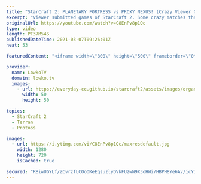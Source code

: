 ```yaml
---
title: "StarCraft 2: PLANETARY FORTRESS vs PROXY NEXUS! (Crazy Viewer Games)"
excerpt: "Viewer submitted games of StarCraft 2. Some crazy matches that you definitely will never see at the professional level of the game. Proxy Command Centers into Planetary Cheese, Nexus inside the opponents main base and of course the classic Cannon Rush.  Support my work on Patreon: http://www.patreon.com/lowkotv"
originalUrl: https://youtube.com/watch?v=C8EnPv8p1Qc
type: video
length: PT37M54S
publishedDateTime: 2021-03-07T09:26:01Z
heat: 53

featuredContent: "<iframe width=\"800\" height=\"500\" frameborder=\"0\" src=\"https://www.youtube.com/embed/C8EnPv8p1Qc\" allow=\"accelerometer; autoplay; encrypted-media; gyroscope; picture-in-picture\" allowfullscreen></iframe>"

provider:
  name: LowkoTV
  domain: lowko.tv
  images:
    - url: https://everyday-cc.github.io/starcraft2/assets/images/organizations/lowko.tv-50x50.jpg
      width: 50
      height: 50

topics:
  - StarCraft 2
  - Terran
  - Protoss

images:
  - url: https://i.ytimg.com/vi/C8EnPv8p1Qc/maxresdefault.jpg
    width: 1280
    height: 720
    isCached: true

secured: "RBiwUGYLf/ZCvrzfLCOoOKeEqsuzlyDVkFU2wW9X3oHWi/HBPH8Ye6Av/icYIJJyDBvpmhabjUSotttfMHIhAsgiRO3z/P/KMlaQ0d+Y5XCFLeih/0ZYnYm4FgZFqHqnd6Jpxizq34oT29K2pa1yULvMXQEuGbQglzf8Cy3WhadR2sZwhfbsvJT5sOs68Me99yvCaE5YIYECO+MbyY+7Yh8OqfNiCQsD9BDVBYlFx0BdoiIoyuLDQoYWBo4lSL5BwjjFk2mn3qUKD4aGuyCDDuAuGRNRVBhnBuEsw5lg9GKrNIX0/RkR2S6Wff6TnrhDNUP/pKFmuKPA/udufRNAeJoFdajYmmHiTOsHy25zEfzBpOfNVrzOhhkOQ95ZwkPmhDpRnVIEHo88Eylh91Fe/JrK3gEU3Ubf2nTiistqFsDekIpkTGJC+zi6Gf/hoMxz;TVvTK71lFClOvkZxJmr0Zg=="
---
```


